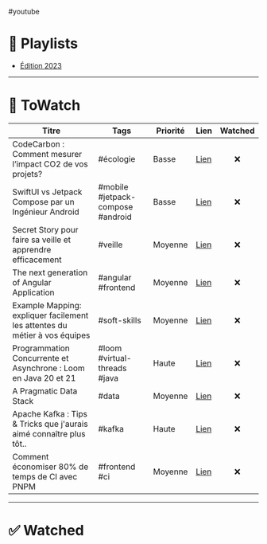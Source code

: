 #youtube

# 📃 Playlists
- [Édition 2023](https://www.youtube.com/playlist?list=PLz7aCyCbFOu-5OE0ajDUVjlqBFq1y9XiQ)

***

# 👀 ToWatch

| Titre | Tags | Priorité | Lien | Watched |
| ----- | ---- | -------- | ---- | :-------: |
| CodeCarbon : Comment mesurer l’impact CO2 de vos projets? | #écologie | Basse | [Lien](https://www.youtube.com/watch?v=GxwEa7wydWI) | ❌ |
| SwiftUI vs Jetpack Compose par un Ingénieur Android | #mobile #jetpack-compose #android | Basse | [Lien](https://www.youtube.com/watch?v=EZeycvVbIVQ) | ❌ |
| Secret Story pour faire sa veille et apprendre efficacement | #veille | Moyenne | [Lien](https://www.youtube.com/watch?v=4OJgkQZwMmg) | ❌ |
| The next generation of Angular Application | #angular #frontend | Moyenne | [Lien](https://www.youtube.com/watch?v=50Gjdi72xd4) | ❌ |
| Example Mapping: expliquer facilement les attentes du métier à vos équipes | #soft-skills | Moyenne | [Lien](https://www.youtube.com/watch?v=57g1ocHZqt0) | ❌ |
| Programmation Concurrente et Asynchrone : Loom en Java 20 et 21 | #loom #virtual-threads #java  | Haute | [Lien](https://www.youtube.com/watch?v=OPV8GIdnQto) | ❌ |
| A Pragmatic Data Stack | #data | Moyenne | [Lien](https://www.youtube.com/watch?v=O_nNRIquYTg) | ❌ |
| Apache Kafka : Tips & Tricks que j'aurais aimé connaître plus tôt.. | #kafka | Haute | [Lien](https://www.youtube.com/watch?v=ojlnNl-pzb8) | ❌ |
| Comment économiser 80% de temps de CI avec PNPM | #frontend #ci | Moyenne | [Lien](https://www.youtube.com/watch?v=zKMt2i5L8ME) | ❌ |

***

# ✅ Watched